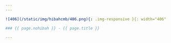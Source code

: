```yaml
---
---

![406](/static/img/hibahcmb/406.png){: .img-responsive }{: width="406" }

### {{ page.nohibah }} - {{ page.title }}

---
```

